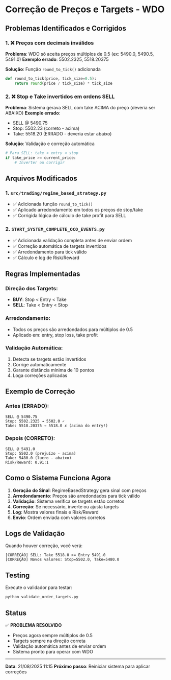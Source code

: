 # Correção de Preços e Targets - WDO

## Problemas Identificados e Corrigidos

### 1. ❌ Preços com decimais inválidos
**Problema**: WDO só aceita preços múltiplos de 0.5 (ex: 5490.0, 5490.5, 5491.0)
**Exemplo errado**: 5502.2325, 5518.20375

**Solução**: Função `round_to_tick()` adicionada
```python
def round_to_tick(price, tick_size=0.5):
    return round(price / tick_size) * tick_size
```

### 2. ❌ Stop e Take invertidos em ordens SELL
**Problema**: Sistema gerava SELL com take ACIMA do preço (deveria ser ABAIXO)
**Exemplo errado**: 
- SELL @ 5490.75
- Stop: 5502.23 (correto - acima)
- Take: 5518.20 (ERRADO - deveria estar abaixo)

**Solução**: Validação e correção automática
```python
# Para SELL: take < entry < stop
if take_price >= current_price:
    # Inverter ou corrigir
```

## Arquivos Modificados

### 1. `src/trading/regime_based_strategy.py`
- ✅ Adicionada função `round_to_tick()`
- ✅ Aplicado arredondamento em todos os preços de stop/take
- ✅ Corrigida lógica de cálculo de take profit para SELL

### 2. `START_SYSTEM_COMPLETE_OCO_EVENTS.py`
- ✅ Adicionada validação completa antes de enviar ordem
- ✅ Correção automática de targets invertidos
- ✅ Arredondamento para tick válido
- ✅ Cálculo e log de Risk/Reward

## Regras Implementadas

### Direção dos Targets:
- **BUY**: Stop < Entry < Take
- **SELL**: Take < Entry < Stop

### Arredondamento:
- Todos os preços são arredondados para múltiplos de 0.5
- Aplicado em: entry, stop loss, take profit

### Validação Automática:
1. Detecta se targets estão invertidos
2. Corrige automaticamente
3. Garante distância mínima de 10 pontos
4. Loga correções aplicadas

## Exemplo de Correção

### Antes (ERRADO):
```
SELL @ 5490.75
Stop: 5502.2325 → 5502.0 ✓
Take: 5518.20375 → 5518.0 ✗ (acima do entry!)
```

### Depois (CORRETO):
```
SELL @ 5491.0
Stop: 5502.0 (prejuízo - acima)
Take: 5480.0 (lucro - abaixo)
Risk/Reward: 0.91:1
```

## Como o Sistema Funciona Agora

1. **Geração do Sinal**: RegimeBasedStrategy gera sinal com preços
2. **Arredondamento**: Preços são arredondados para tick válido
3. **Validação**: Sistema verifica se targets estão corretos
4. **Correção**: Se necessário, inverte ou ajusta targets
5. **Log**: Mostra valores finais e Risk/Reward
6. **Envio**: Ordem enviada com valores corretos

## Logs de Validação

Quando houver correção, você verá:
```
[CORREÇÃO] SELL: Take 5518.0 >= Entry 5491.0
[CORREÇÃO] Novos valores: Stop=5502.0, Take=5480.0
```

## Testing

Execute o validador para testar:
```bash
python validate_order_targets.py
```

## Status

✅ **PROBLEMA RESOLVIDO**
- Preços agora sempre múltiplos de 0.5
- Targets sempre na direção correta
- Validação automática antes de enviar ordem
- Sistema pronto para operar com WDO

---

**Data**: 21/08/2025 11:15
**Próximo passo**: Reiniciar sistema para aplicar correções